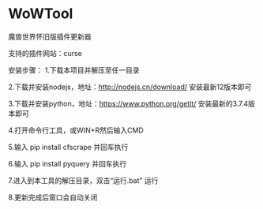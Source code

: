 # WoWTool
魔兽世界怀旧版插件更新器

支持的插件网站：curse

安装步骤：
1.下载本项目并解压至任一目录

2.下载并安装nodejs，地址：http://nodejs.cn/download/ 安装最新12版本即可

3.下载并安装python，地址：https://www.python.org/getit/ 安装最新的3.7.4版本即可

4.打开命令行工具，或WIN+R然后输入CMD

5.输入 pip install cfscrape 并回车执行

6.输入 pip install pyquery 并回车执行

7.进入到本工具的解压目录，双击“运行.bat” 运行

8.更新完成后窗口会自动关闭

